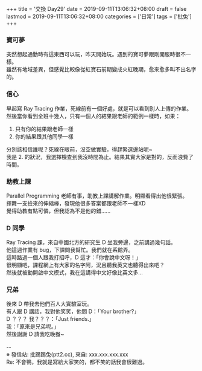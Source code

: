 +++
title = '交換 Day29'
date = 2019-09-11T13:06:32+08:00
draft = false
lastmod = 2019-09-11T13:06:32+08:00
categories = ['日常']
tags = ['批兔']
+++
### 寶可夢
突然想起通勤時有這東西可以玩，昨天開始玩。遇到的寶可夢跟剛開服時很不一樣。<br>
雖然有地域差異，但感覺比較像從紅寶石前期變成火紅晚期，愈來愈多叫不出名字的。<br>
### 信心
早起寫 Ray Tracing 作業，死線前有一個好處，就是可以看到別人上傳的作業。<br>
然後當你看到全班十幾人，只有一個人的結果跟老師的範例一樣時，如果：<br>
1. 只有你的結果跟老師一樣<br>
2. 你的結果跟其他同學一樣<br>

分別該相信誰呢？死線在眼前，沒空做實驗，得趕緊選邊站呢~<br>
我是 2. 的狀況，我選擇檢查到我沒時間為止。結果其實大家是對的，反而浪費了時間。<br>
### 助教上課
Parallel Programming 老師有事，助教上課講解作業。明顯看得出他很緊張。<br>
揮舞一支撿來的伸縮棒，發現他很多答案都跟老師不一樣XD<br>
覺得助教有點可憐，但我認為不是他的錯......
### D 同學
Ray Tracing 課，來自中國北方的研究生 D 坐我旁邊，之前講過幾句話。<br>
他這週作業有 bug，下課問我幫忙。我們就在系館弄。<br>
這時路過一個人跟我打招呼，D 這才：「你會說中文呀！」<br>
很明顯吧，課程網上有大家的名字阿，況且聽我英文也聽得出來吧？<br>
然後就被動開啟中文模式，我在這講得中文好像比英文多...
### 兄弟
後來 D 帶我去他們百人大實驗室玩。<br>
有人跟 D 講話，我對他笑笑，他問 D：「Your brother?」<br>
D ？？？ 我？？？：「Just friends.」<br>
我：「原來是兄弟呢。」<br>
然後謝謝 D 請我吃晚餐~<br>
<br>
--<br>
※ 發信站: 批踢踢兔(ptt2.cc), 來自: xxx.xxx.xxx.xxx<br>
Re: 不會鴨，我就是寫給大家笑的，都不笑的話我會很難過。<br>
